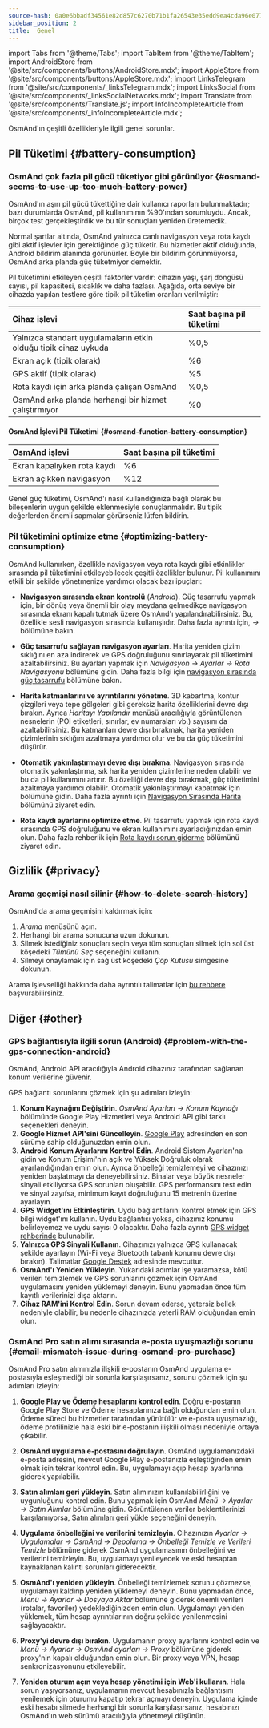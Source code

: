 ```yaml
---
source-hash: 0a0e6bbadf34561e82d857c6270b71b1fa26543e35edd9ea4cda96e07711812f
sidebar_position: 2
title:  Genel
---
```

import Tabs from '@theme/Tabs';
import TabItem from '@theme/TabItem';
import AndroidStore from '@site/src/components/buttons/AndroidStore.mdx';
import AppleStore from '@site/src/components/buttons/AppleStore.mdx';
import LinksTelegram from '@site/src/components/_linksTelegram.mdx';
import LinksSocial from '@site/src/components/_linksSocialNetworks.mdx';
import Translate from '@site/src/components/Translate.js';
import InfoIncompleteArticle from '@site/src/components/_infoIncompleteArticle.mdx';


OsmAnd'ın çeşitli özellikleriyle ilgili genel sorunlar.

## Pil Tüketimi {#battery-consumption}

### OsmAnd çok fazla pil gücü tüketiyor gibi görünüyor {#osmand-seems-to-use-up-too-much-battery-power}

OsmAnd'ın aşırı pil gücü tükettiğine dair kullanıcı raporları bulunmaktadır; bazı durumlarda OsmAnd, pil kullanımının %90'ından sorumluydu. Ancak, birçok test gerçekleştirdik ve bu tür sonuçları yeniden üretemedik.

Normal şartlar altında, OsmAnd yalnızca canlı navigasyon veya rota kaydı gibi aktif işlevler için gerektiğinde güç tüketir. Bu hizmetler aktif olduğunda, Android bildirim alanında görünürler. Böyle bir bildirim görünmüyorsa, OsmAnd arka planda güç tüketmiyor demektir.

Pil tüketimini etkileyen çeşitli faktörler vardır: cihazın yaşı, şarj döngüsü sayısı, pil kapasitesi, sıcaklık ve daha fazlası. Aşağıda, orta seviye bir cihazda yapılan testlere göre tipik pil tüketim oranları verilmiştir:

| Cihaz işlevi | Saat başına pil tüketimi |
| :--- | :--- |
| Yalnızca standart uygulamaların etkin olduğu tipik cihaz uykuda | %0,5 |
| Ekran açık (tipik olarak) | %6 |
| GPS aktif (tipik olarak) | %5 |
| Rota kaydı için arka planda çalışan OsmAnd | %0,5 |
| OsmAnd arka planda herhangi bir hizmet çalıştırmıyor | %0 |

#### OsmAnd İşlevi Pil Tüketimi {#osmand-function-battery-consumption}

| OsmAnd işlevi | Saat başına pil tüketimi |
| :--- | :--- |
| Ekran kapalıyken rota kaydı | %6 |
| Ekran açıkken navigasyon | %12 |

Genel güç tüketimi, OsmAnd'ı nasıl kullandığınıza bağlı olarak bu bileşenlerin uygun şekilde eklenmesiyle sonuçlanmalıdır. Bu tipik değerlerden önemli sapmalar görürseniz lütfen bildirin.

### Pil tüketimini optimize etme {#optimizing-battery-consumption}

OsmAnd kullanırken, özellikle navigasyon veya rota kaydı gibi etkinlikler sırasında pil tüketimini etkileyebilecek çeşitli özellikler bulunur. Pil kullanımını etkili bir şekilde yönetmenize yardımcı olacak bazı ipuçları:

- **Navigasyon sırasında ekran kontrolü** (*Android*). Güç tasarrufu yapmak için, bir dönüş veya önemli bir olay meydana gelmedikçe navigasyon sırasında ekranı kapalı tutmak üzere OsmAnd'ı yapılandırabilirsiniz. Bu, özellikle sesli navigasyon sırasında kullanışlıdır. Daha fazla ayrıntı için, *<Translate android="true" ids="shared_string_menu,configure_profile,general_settings_2"/> → [<Translate android="true" ids="screen_control"/>](../navigation/guidance/voice-navigation.md#screen-control)* bölümüne bakın.

- **Güç tasarrufu sağlayan navigasyon ayarları**. Harita yeniden çizim sıklığını en aza indirerek ve GPS doğruluğunu sınırlayarak pil tüketimini azaltabilirsiniz. Bu ayarları yapmak için *Navigasyon → Ayarlar → Rota Navigasyonu* bölümüne gidin. Daha fazla bilgi için [navigasyon sırasında güç tasarrufu](../navigation/setup/route-navigation.md#saving-power-during-navigation) bölümüne bakın.

- **Harita katmanlarını ve ayrıntılarını yönetme**. 3D kabartma, kontur çizgileri veya tepe gölgeleri gibi gereksiz harita özelliklerini devre dışı bırakın. Ayrıca *Haritayı Yapılandır* menüsü aracılığıyla görüntülenen nesnelerin (POI etiketleri, sınırlar, ev numaraları vb.) sayısını da azaltabilirsiniz. Bu katmanları devre dışı bırakmak, harita yeniden çizimlerinin sıklığını azaltmaya yardımcı olur ve bu da güç tüketimini düşürür.

- **Otomatik yakınlaştırmayı devre dışı bırakma**. Navigasyon sırasında otomatik yakınlaştırma, sık harita yeniden çizimlerine neden olabilir ve bu da pil kullanımını artırır. Bu özelliği devre dışı bırakmak, güç tüketimini azaltmaya yardımcı olabilir. Otomatik yakınlaştırmayı kapatmak için *<Translate android="true" ids="shared_string_menu,shared_string_settings,application_profiles,routing_settings_2,map_during_navigation"/>* bölümüne gidin. Daha fazla ayrıntı için [Navigasyon Sırasında Harita](../navigation/guidance/map-during-navigation.md) bölümünü ziyaret edin.

- **Rota kaydı ayarlarını optimize etme**. Pil tasarrufu yapmak için rota kaydı sırasında GPS doğruluğunu ve ekran kullanımını ayarladığınızdan emin olun. Daha fazla rehberlik için [Rota kaydı sorun giderme](../troubleshooting/track-recording-issues.md) bölümünü ziyaret edin.

## Gizlilik {#privacy}

<!--
Gizlilikle ilgili sorunlar (geçmişi sil / internet kullanımını kontrol et / izinler).
-->

### Arama geçmişi nasıl silinir {#how-to-delete-search-history}

OsmAnd'da arama geçmişini kaldırmak için:

1. *Arama* menüsünü açın.
2. Herhangi bir arama sonucuna uzun dokunun.
3. Silmek istediğiniz sonuçları seçin veya tüm sonuçları silmek için sol üst köşedeki *Tümünü Seç* seçeneğini kullanın.
4. Silmeyi onaylamak için sağ üst köşedeki *Çöp Kutusu* simgesine dokunun.

Arama işlevselliği hakkında daha ayrıntılı talimatlar için [bu rehbere](../search/search-history.md) başvurabilirsiniz.

## Diğer {#other}

### GPS bağlantısıyla ilgili sorun (Android) {#problem-with-the-gps-connection-android}

OsmAnd, Android API aracılığıyla Android cihazınız tarafından sağlanan konum verilerine güvenir.

GPS bağlantı sorunlarını çözmek için şu adımları izleyin:

1. **Konum Kaynağını Değiştirin**. *OsmAnd Ayarları → Konum Kaynağı* bölümünde Google Play Hizmetleri veya Android API gibi farklı seçenekleri deneyin.
2. **Google Hizmet API'sini Güncelleyin**. [Google Play](https://play.google.com/store/apps/details?id=com.google.android.gms&hl=en&gl=US) adresinden en son sürüme sahip olduğunuzdan emin olun.
3. **Android Konum Ayarlarını Kontrol Edin**. Android Sistem Ayarları'na gidin ve Konum Erişimi'nin açık ve Yüksek Doğruluk olarak ayarlandığından emin olun. Ayrıca önbelleği temizlemeyi ve cihazınızı yeniden başlatmayı da deneyebilirsiniz. Binalar veya büyük nesneler sinyali etkiliyorsa GPS sorunları oluşabilir. GPS performansını test edin ve sinyal zayıfsa, minimum kayıt doğruluğunu 15 metrenin üzerine ayarlayın.
4. **GPS Widget'ını Etkinleştirin**. Uydu bağlantılarını kontrol etmek için GPS bilgi widget'ını kullanın. Uydu bağlantısı yoksa, cihazınız konumu belirleyemez ve uydu sayısı 0 olacaktır. Daha fazla ayrıntı [GPS widget rehberinde](../widgets/info-widgets.md#gps-info-android) bulunabilir.
5. **Yalnızca GPS Sinyali Kullanın**. Cihazınızı yalnızca GPS kullanacak şekilde ayarlayın (Wi-Fi veya Bluetooth tabanlı konumu devre dışı bırakın). Talimatlar [Google Destek](https://support.google.com/android/answer/3467281?hl=en) adresinde mevcuttur.
6. **OsmAnd'ı Yeniden Yükleyin**. Yukarıdaki adımlar işe yaramazsa, kötü verileri temizlemek ve GPS sorunlarını çözmek için OsmAnd uygulamasını yeniden yüklemeyi deneyin. Bunu yapmadan önce tüm kayıtlı verilerinizi dışa aktarın.
7. **Cihaz RAM'ini Kontrol Edin**. Sorun devam ederse, yetersiz bellek nedeniyle olabilir, bu nedenle cihazınızda yeterli RAM olduğundan emin olun.

### OsmAnd Pro satın alımı sırasında e-posta uyuşmazlığı sorunu {#email-mismatch-issue-during-osmand-pro-purchase}

<!-- ???
veya bu başlık:
### OsmAnd'da ödeme hesabı ve uygulama e-posta senkronizasyon sorunlarını çözme {#resolving-payment-account-and-app-email-sync-issues-in-osmand}
-->

OsmAnd Pro satın alımınızla ilişkili e-postanın OsmAnd uygulama e-postasıyla eşleşmediği bir sorunla karşılaşırsanız, sorunu çözmek için şu adımları izleyin:

1. **Google Play ve Ödeme hesaplarını kontrol edin**. Doğru e-postanın Google Play Store ve Ödeme hesaplarınıza bağlı olduğundan emin olun. Ödeme süreci bu hizmetler tarafından yürütülür ve e-posta uyuşmazlığı, ödeme profilinizle hala eski bir e-postanın ilişkili olması nedeniyle ortaya çıkabilir.

2. **OsmAnd uygulama e-postasını doğrulayın**. OsmAnd uygulamanızdaki e-posta adresini, mevcut Google Play e-postanızla eşleştiğinden emin olmak için tekrar kontrol edin. Bu, uygulamayı açıp hesap ayarlarına giderek yapılabilir.

3. **Satın alımları geri yükleyin**. Satın alımınızın kullanılabilirliğini ve uygunluğunu kontrol edin. Bunu yapmak için OsmAnd *Menü → Ayarlar → Satın Alımlar* bölümüne gidin. Görüntülenen veriler beklentilerinizi karşılamıyorsa, [Satın alımları geri yükle](./purchases_payments.md#how-to-restore-purchases) seçeneğini deneyin.

4. **Uygulama önbelleğini ve verilerini temizleyin**. Cihazınızın *Ayarlar → Uygulamalar → OsmAnd → Depolama → Önbelleği Temizle ve Verileri Temizle* bölümüne giderek OsmAnd uygulamasının önbelleğini ve verilerini temizleyin. Bu, uygulamayı yenileyecek ve eski hesaptan kaynaklanan kalıntı sorunları giderecektir.

5. **OsmAnd'ı yeniden yükleyin**. Önbelleği temizlemek sorunu çözmezse, uygulamayı kaldırıp yeniden yüklemeyi deneyin. Bunu yapmadan önce, *Menü → Ayarlar → Dosyaya Aktar* bölümüne giderek önemli verileri (rotalar, favoriler) yedeklediğinizden emin olun. Uygulamayı yeniden yüklemek, tüm hesap ayrıntılarının doğru şekilde yenilenmesini sağlayacaktır.

6. **Proxy'yi devre dışı bırakın**. Uygulamanın proxy ayarlarını kontrol edin ve *Menü → Ayarlar → OsmAnd ayarları → Proxy* bölümüne giderek proxy'nin kapalı olduğundan emin olun. Bir proxy veya VPN, hesap senkronizasyonunu etkileyebilir.

7. **Yeniden oturum açın veya hesap yönetimi için Web'i kullanın**. Hala sorun yaşıyorsanız, uygulamanın mevcut hesabınızla bağlantısını yenilemek için oturumu kapatıp tekrar açmayı deneyin. Uygulama içinde eski hesabı silmede herhangi bir sorunla karşılaşırsanız, hesabınızı OsmAnd'ın web sürümü aracılığıyla yönetmeyi düşünün.